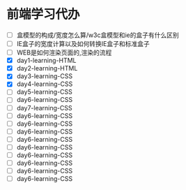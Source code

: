 <!-- TODO -->
# 前端学习代办

* [ ] 盒模型的构成/宽度怎么算/w3c盒模型和ie的盒子有什么区别
* [ ] IE盒子的宽度计算以及如何转换IE盒子和标准盒子
* [ ] WEB是如何渲染页面的,渲染的流程
* [x] day1-learning-HTML
* [x] day2-learning-HTML
* [x] day3-learning-CSS
* [x] day4-learning-CSS
* [ ] day5-learning-CSS
* [ ] day6-learning-CSS
* [ ] day7-learning-CSS
* [ ] day6-learning-CSS
* [ ] day6-learning-CSS
* [ ] day6-learning-CSS
* [ ] day6-learning-CSS
* [ ] day6-learning-CSS
* [ ] day6-learning-CSS
* [ ] day6-learning-CSS
* [ ] day6-learning-CSS
* [ ] day6-learning-CSS
